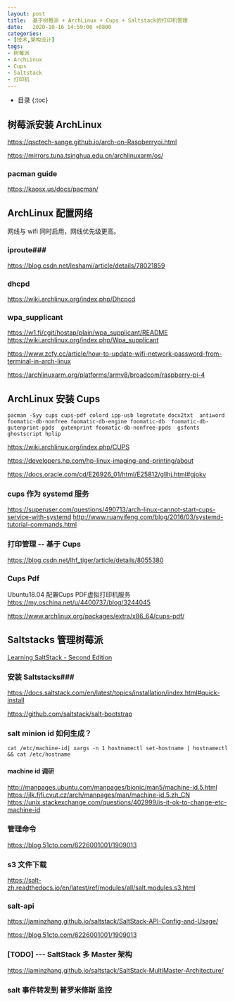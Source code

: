 ```yaml
---
layout: post
title:  基于树莓派 + ArchLinux + Cups + Saltstack的打印机管理
date:   2020-10-16 14:59:00 +0800
categories:
- [技术,架构设计]
tags:
- 树莓派
- ArchLinux
- Cups
- Saltstack
- 打印机
---
```


* 目录
{:toc}


## 树莓派安装 ArchLinux  ##

https://qsctech-sange.github.io/arch-on-Raspberrypi.html

https://mirrors.tuna.tsinghua.edu.cn/archlinuxarm/os/

### pacman guide ###

https://kaosx.us/docs/pacman/

## ArchLinux 配置网络 ##

网线与 wifi 同时启用，网线优先级更高。


### iproute###

https://blog.csdn.net/leshami/article/details/78021859

### dhcpd ###

https://wiki.archlinux.org/index.php/Dhcpcd

### wpa_supplicant ###

https://w1.fi/cgit/hostap/plain/wpa_supplicant/README
https://wiki.archlinux.org/index.php/Wpa_supplicant


https://www.zcfy.cc/article/how-to-update-wifi-network-password-from-terminal-in-arch-linux

https://archlinuxarm.org/platforms/armv8/broadcom/raspberry-pi-4


## ArchLinux 安装 Cups ##

	pacman -Syy cups cups-pdf colord ipp-usb logrotate docx2txt  antiword foomatic-db-nonfree foomatic-db-engine foomatic-db  foomatic-db-gutenprint-ppds  gutenprint foomatic-db-nonfree-ppds  gsfonts ghostscript hplip


https://wiki.archlinux.org/index.php/CUPS

https://developers.hp.com/hp-linux-imaging-and-printing/about


https://docs.oracle.com/cd/E26926_01/html/E25812/gllhj.html#gjokv

### cups 作为 systemd 服务 ###

https://superuser.com/questions/490713/arch-linux-cannot-start-cups-service-with-systemd
http://www.ruanyifeng.com/blog/2016/03/systemd-tutorial-commands.html

###  打印管理 -- 基于 Cups ###

https://blog.csdn.net/lhf_tiger/article/details/8055380

### Cups Pdf ###

Ubuntu18.04 配置Cups PDF虚拟打印机服务 https://my.oschina.net/u/4400737/blog/3244045

https://www.archlinux.org/packages/extra/x86_64/cups-pdf/



## Saltstacks 管理树莓派 ##

[Learning SaltStack - Second Edition](https://www.packtpub.com/product/learning-saltstack-second-edition/9781785881909)



### 安装 Saltstacks###

https://docs.saltstack.com/en/latest/topics/installation/index.html#quick-install

https://github.com/saltstack/salt-bootstrap
### salt minion id 如何生成？ ###

	cat /etc/machine-id| xargs -n 1 hostnamectl set-hostname | hostnamectl && cat /etc/hostname
	

#### machine id 调研 ####

http://manpages.ubuntu.com/manpages/bionic/man5/machine-id.5.html
https://jlk.fjfi.cvut.cz/arch/manpages/man/machine-id.5.zh_CN
https://unix.stackexchange.com/questions/402999/is-it-ok-to-change-etc-machine-id

### 管理命令 ###

https://blog.51cto.com/6226001001/1909013


### s3 文件下载 ###

https://salt-zh.readthedocs.io/en/latest/ref/modules/all/salt.modules.s3.html

### salt-api ###

https://jaminzhang.github.io/saltstack/SaltStack-API-Config-and-Usage/

https://blog.51cto.com/6226001001/1909013

### [TODO] --- SaltStack 多 Master 架构 ###

https://jaminzhang.github.io/saltstack/SaltStack-MultiMaster-Architecture/

### salt 事件转发到 普罗米修斯 监控 ###

